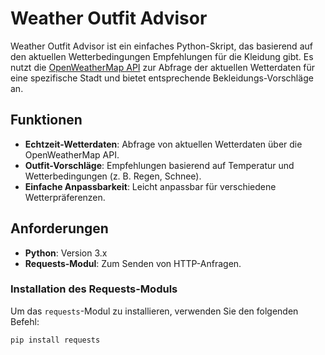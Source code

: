 # Weather Outfit Advisor

Weather Outfit Advisor ist ein einfaches Python-Skript, das basierend auf den aktuellen Wetterbedingungen Empfehlungen für die Kleidung gibt. Es nutzt die [OpenWeatherMap API](https://openweathermap.org/) zur Abfrage der aktuellen Wetterdaten für eine spezifische Stadt und bietet entsprechende Bekleidungs-Vorschläge an.

## Funktionen

- **Echtzeit-Wetterdaten**: Abfrage von aktuellen Wetterdaten über die OpenWeatherMap API.
- **Outfit-Vorschläge**: Empfehlungen basierend auf Temperatur und Wetterbedingungen (z. B. Regen, Schnee).
- **Einfache Anpassbarkeit**: Leicht anpassbar für verschiedene Wetterpräferenzen.

## Anforderungen

- **Python**: Version 3.x
- **Requests-Modul**: Zum Senden von HTTP-Anfragen.

### Installation des Requests-Moduls

Um das `requests`-Modul zu installieren, verwenden Sie den folgenden Befehl:

```bash
pip install requests


